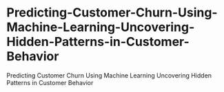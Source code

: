 # Predicting-Customer-Churn-Using-Machine-Learning-Uncovering-Hidden-Patterns-in-Customer-Behavior
Predicting Customer Churn Using Machine Learning Uncovering Hidden Patterns in Customer Behavior
